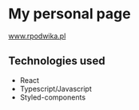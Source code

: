 # My personal page
www.rpodwika.pl

## Technologies used

* React
* Typescript/Javascript
* Styled-components

